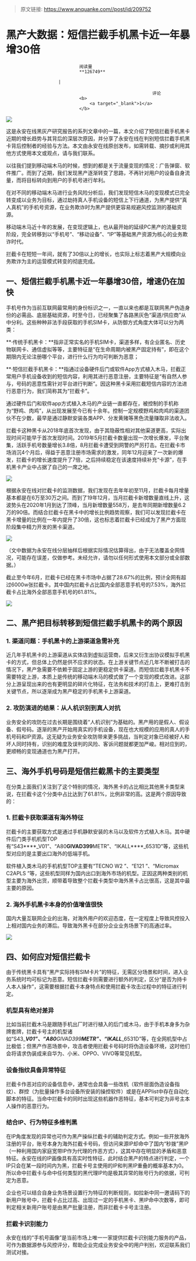 > 原文链接: https://www.anquanke.com//post/id/209752 


# 黑产大数据：短信拦截手机黑卡近一年暴增30倍


                                阅读量   
                                **126749**
                            
                        |
                        
                                                            评论
                                <b>
                                    <a target="_blank">1</a>
                                </b>
                                                                                    



[![](https://p3.ssl.qhimg.com/t0163b36a44a3b5c5cf.png)](https://p3.ssl.qhimg.com/t0163b36a44a3b5c5cf.png)



这是永安在线黑灰产研究报告的系列文章中的一篇，本文介绍了短信拦截手机黑卡近期的增长趋势与其背后的深层次原因，并分享了永安在线在判别短信拦截手机黑卡背后控制者的经验与方法。本文由永安在线原创发布，如需转载、摘抄或利用其他方式使用本文或观点，请与我们联系。

以往我们提到移动端木马的时候，想到的都是关于流量变现的情况：广告弹窗、软件推广。而到了近期，我们发现黑产逐渐转变了思路，不再针对用户的设备自身流量，而将目标转向到用户的手机号进行牟利。

在对不同的移动端木马进行业务风险分析后，我们发现短信木马的变现模式已完全转变成以业务为目标，通过劫持真人手机设备的短信上下行通道，为黑产提供“真人真机”的手机号资源，在业务欺诈时为黑产提供更容易规避风控监测的基础资源。

移动端木马近十年的发展，在变现逻辑上，也从最开始的延续PC黑产的流量变现阶段，完全转移到以“手机号”、“移动设备”、“IP”等基础黑产资源为核心的业务欺诈时代。

拦截卡在短短一年间，就有了30倍以上的增长，也实际上标志着黑产大规模向业务欺诈为主的运营模式转变的彻底完成。



## 一、短信拦截手机黑卡近一年暴增30倍，增速仍在加快

手机号作为当前互联网最常用的身份标识之一，一直以来也都是互联网黑产伪造身份的必需品、底层基础资源，时至今日，已经聚集了各路黑灰色“渠道/供应商”从中分利。这些种种非法手段获取的手机SIM卡，从防御方式角度大体可以分为两类：

**·传统手机黑卡：**指非正常实名的手机SIM卡，渠道多样，有企业匿名、历史物联网卡、通信虚拟等等，主要特征是“在生命周期内被黑产固定持有”，即在这个期限内无论注册哪个平台，进行什么行为均可判断为恶意；

**·短信拦截手机黑卡：**指通过设备硬件后门或软件App方式植入木马，拦截正常用户手机设备收到的短信内容，利用其进行恶意注册，主要特征是“有自然人参与，号码的恶意性需针对平台进行判断”。因这种黑卡采用拦截短信内容的方法进行恶意行为，我们简称其为“拦截卡”。

通过硬件后门和软件app方式植入木马的产业链一直都存在，被控制的手机称为“野鸡、肉鸡”，从出现发展至今已有十余年。控制一定规模野鸡和肉鸡的渠道团伙不在少数，最早是通过静默安装各类APP、分发黄赌等黑色流量赚取非法收入。

拦截卡这种黑卡从2018年底首次发现，由于其隐蔽性相对其他渠道更高，实际出现时间可能早于首次发现时间。2019年5月拦截卡数量出现一次增长爆发，平台聚集，活跃手机号数量增长3.8倍，8月拦截卡遭受到网警的严厉打击。在拦截卡市场消沉4个月后，得益于恶意注册市场需求的激发，同年12月迎来了一次新的爆发，拦截卡的增长速度提升了7倍，之后持续稳定在该速度持续补充“卡源”，在手机黑卡产业中占据了自己的一席之地。

[![](https://p2.ssl.qhimg.com/t018baae4d4b0f25378.png)](https://p2.ssl.qhimg.com/t018baae4d4b0f25378.png)

根据永安在线对拦截卡的监测数据，我们发现在去年年初至11月，拦截卡每月增量基本都是在6万至30万之间。而到了19年12月，当月拦截卡新增数量直线上升，这波势头在2020年1月到达了顶峰，当月新增数量558万，是去年同期新增数量6.2万的90倍。而结合拦截卡在黑卡中的增长比例趋势观察，我们可以发现拦截卡在黑卡增量的比例在一年内提升了30倍，这也标志着拦截卡已经成为了黑产方面现阶段集中精力开发的黑卡渠道。

[![](https://p3.ssl.qhimg.com/t018f99c3a592bee8e9.png)](https://p3.ssl.qhimg.com/t018f99c3a592bee8e9.png)

（文中数据为永安在线分层抽样后根据实际情况估算得出，由于无法覆盖全网情况，可能存在误差，仅做参考。未经允许，请勿以任何形式使用本文部分或全部数据。）

截止至今年6月，拦截卡已经在黑卡市场中占据了28.67%的比例，预计全网有超过6000w张拦截卡。其中国内拦截卡占比国内全部恶意手机号的7.53%，海外拦截卡占比海外全部恶意手机号的61.81%。

[![](https://p0.ssl.qhimg.com/t01353db35f713e343e.png)](https://p0.ssl.qhimg.com/t01353db35f713e343e.png)



## 二、黑产把目标转移到短信拦截手机黑卡的两个原因

### <a class="reference-link" name="1.%20%E6%B8%A0%E9%81%93%E9%97%AE%E9%A2%98%EF%BC%9A%E6%89%8B%E6%9C%BA%E9%BB%91%E5%8D%A1%E7%9A%84%E4%B8%8A%E6%B8%B8%E6%B8%A0%E9%81%93%E6%80%A5%E9%9C%80%E8%A1%A5%E5%85%85"></a>1. 渠道问题：手机黑卡的上游渠道急需补充

近几年手机黑卡的上游渠道从实体店到虚拟运营商，后来又衍生出协议模拟手机黑卡的方式，但总体上仍然是供不应求的状态。在上游关键节点近几年不断被打击的情况下，黑产急需要不依赖于固定上游的更稳定供卡渠道。而短信拦截手机黑卡不需要特定上游，本质上是传统的移动端木马的模式做了一个变现的模式改进。这部分上游呈现出来的也有更明显的碎片化特征，在法务和技术的打击上，更难打击到关键节点，所以逐渐成为黑产稳定的手机黑卡上游渠道。

### <a class="reference-link" name="2.%20%E6%94%BB%E9%98%B2%E6%BC%94%E8%BF%9B%E7%9A%84%E7%BB%93%E6%9E%9C%EF%BC%9A%E4%BB%8E%E4%BA%BA%E6%9C%BA%E8%AF%86%E5%88%AB%E5%88%B0%E7%9C%9F%E4%BA%BA%E5%AF%B9%E6%8A%97"></a>2. 攻防演进的结果：从人机识别到真人对抗

业务安全的攻防在过去长期是围绕着“人机识别”为基础的。黑产用的是假人、假设备、假号码。逐渐的黑产开始用真实的手机设备，现在也大规模的应用的真人的手机号码和IP资源。这无疑为业务安全攻防带来更多挑战，当判定对象已经被好人和坏人同时持有，识别的难度及误判的风险、客诉问题就都更加严峻。相对应到的，更顺畅的变现通道也为黑产打开。



## 三、海外手机号码是短信拦截黑卡的主要类型

在分类上面我们关注到了这个特别的情况，海外黑卡的占比相比其他黑卡类型来说，在拦截卡这个分类中占比达到了61.81%，比例非常的高。这是两个原因导致的：

### <a class="reference-link" name="1.%20%E6%8B%A6%E6%88%AA%E5%8D%A1%E8%8E%B7%E5%8F%96%E6%B8%A0%E9%81%93%E6%9C%89%E6%B5%B7%E5%A4%96%E7%89%B9%E5%BE%81"></a>1. 拦截卡获取渠道有海外特征

拦截卡的主要获取方式是通过手机静默安装的木马以及软件方式植入木马。其中硬件后门类手机机型TOP有“S43****_V01”、“A80******GIVAD399******METR”、“IKALL****_6531D”等，这些机型对应的是主要出口海外的低端手机。

软件植入类木马的手机机型TOP主要有“TECNO W2 ”、“E121 ”、“Micromax C2APLS ”等，这些机型同样为国内出口到海外市场的机型。正因这两种类别的机型主要为海外出货，顺带着导致整个拦截卡类型中海外黑卡占比很高，这是其中最主要的原因。

### <a class="reference-link" name="2.%20%E6%B5%B7%E5%A4%96%E6%89%8B%E6%9C%BA%E9%BB%91%E5%8D%A1%E6%9C%AC%E8%BA%AB%E7%9A%84%E4%BB%B7%E5%80%BC%E5%A2%9E%E5%80%BC%E5%BE%88%E5%BF%AB"></a>2. 海外手机黑卡本身的价值增值很快

国内大量互联网企业的出海，对海外用户的欢迎态度，在一定程度上导致风控投入上相对国内业务的滞后。导致海外黑卡在部分企业业务场景下的高通过率。

[![](https://p2.ssl.qhimg.com/t01fec4be90ee8c136b.png)](https://p2.ssl.qhimg.com/t01fec4be90ee8c136b.png)



## 四、如何应对短信拦截卡

由于传统黑卡具有“黑产实际持有SIM卡片”的特征，无需区分场景和时间，进入业务系统时均可标记为恶意。短信拦截卡则需要进行额外的判定，区分“是否为持卡人本人操作”，这需要根据拦截卡本身特点和使用拦截卡攻击过程中的特征进行判定。

### <a class="reference-link" name="%E6%9C%BA%E5%9E%8B%E5%85%B7%E6%9C%89%E7%BB%9D%E5%AF%B9%E5%B7%AE%E5%BC%82"></a>机型具有绝对差异

比如当前拦截木马是跟随手机出厂时进行植入的后门或木马，由于手机本身多为杂牌套牌，拦截卡号主的机型诸如“S43_**_V01”、“A80_**_GIVAD399_**_METR”、“IKALL_**_6531D”等，在全网机型中占比极低；但黑产作恶场景中，攻击者使用拦截卡号码时将伪造设备环境，这时他们会将请求伪装成来自华为、小米、OPPO、VIVO等常见机型。

### <a class="reference-link" name="%E8%AE%BE%E5%A4%87%E6%8C%87%E7%BA%B9%E5%85%B7%E5%A4%87%E5%BC%82%E5%B8%B8%E7%89%B9%E5%BE%81"></a>设备指纹具备异常特征

拦截卡作恶对应的设备信息中，通常也会具备一些改机（软件层面伪造设备指纹）、群控（为批量操作多台设备所安装的操控软件）或是在APPlist中存在自动化脚本的特征。当命中拦截卡的同时出现这些机器作恶特征，基本可判定为非号主本人操作的恶意行为。

### <a class="reference-link" name="%E7%BB%93%E5%90%88IP%E3%80%81%E8%A1%8C%E4%B8%BA%E7%89%B9%E5%BE%81%E5%A4%9A%E7%BB%B4%E5%88%A4%E9%BB%91"></a>结合IP、行为特征多维判黑

在IP角度发现的异常也可作为黑产操纵拦截卡的辅助判定方式。例如一些开放海外注册的平台，账号本身为海外拦截卡号码，但访问来源IP却命中了国内“秒拨”黑IP（一种利用国内家庭宽带IP作为代理的作恶方式），这其中存在明显的矛盾和恶意特征。永安在线的IP画像具有高实时性特征，此时结合黑产的特点进行判定，一个IP只会在某一段时间内为黑，拦截卡号主使用的IP和判黑IP重叠的概率基本为0。所以命中拦截卡与命中任何类型的黑代理IP均是极其异常的账号行为的依据，可判定为恶意。

企业也可以结合自身业务场景设置行为特征的判断规则，如拉新中同一邀请码下的新用户账号中，拦截卡占比过高、出现过一定的手机黑卡、黑IP命中次数等，即可判定相关新用户账号是由黑产批量注册，而非拦截卡卡号主注册。

### <a class="reference-link" name="%E6%8B%A6%E6%88%AA%E5%8D%A1%E8%AF%86%E5%88%AB%E8%83%BD%E5%8A%9B"></a>拦截卡识别能力

永安在线的“手机号画像”是当前市场上唯一一家提供拦截卡识别能力服务的产品，可作为数据源参与风控评分，帮助企业完成业务安全中的用户判别，欢迎联系我们测试对接。

